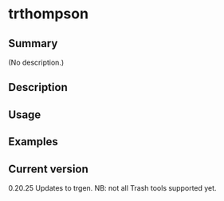 # trthompson

## Summary

(No description.)

## Description

## Usage

## Examples

## Current version

0.20.25 Updates to trgen. NB: not all Trash tools supported yet.
